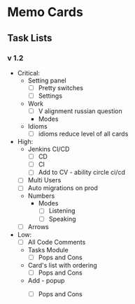 # Memo Cards

## Task Lists

### v 1.2

* Critical:
    * Setting panel
        - [ ] Pretty switches
        - [ ] Settings
    * Work
        - [ ] V alignment russian question
        * Modes
    * Idioms
        - [ ] idioms reduce level of all cards
* High:
    * Jenkins CI/CD
        - [ ] CD
        - [ ] CI
        - [ ] Add to CV - ability circle ci/cd
    - [ ] Multi Users
    - [ ] Auto migrations on prod
    * Numbers
        * Modes
            - [ ] Listening
            - [ ] Speaking
    - [ ] Arrows
* Low:
    - [ ] All Code Comments
    * Tasks Module
        - [ ] Pops and Cons
    * Card's list with ordering
        - [ ] Pops and Cons
    * Add - popup
        - [ ] Pops and Cons
    
    
